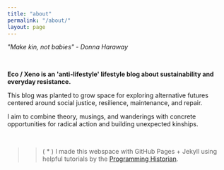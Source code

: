 ```yaml
---
title: "about"
permalink: "/about/"
layout: page
---
```


*"Make kin, not babies"*
*- Donna Haraway*

&nbsp;

**Eco / Xeno is an 'anti-lifestyle' lifestyle blog about sustainability and everyday resistance.**



This blog was planted to grow space for exploring alternative futures centered around social justice, resilience, maintenance, and repair.

I aim to combine theory, musings, and wanderings with concrete opportunities for radical action and building unexpected kinships.

&nbsp;
&nbsp;
&nbsp;
&nbsp;

>>( * ) I made this webspace with GitHub Pages + Jekyll using
helpful tutorials by the [Programming Historian](https://programminghistorian.org/).
